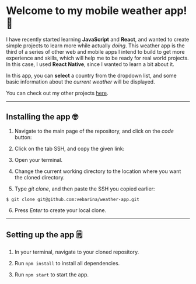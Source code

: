 # Welcome to my mobile weather app! 👋

I have recently started learning **JavaScript** and **React**, and wanted to create simple projects to learn more while actually _doing_. This weather app is the third of a series of other web and mobile apps I intend to build to get more experience and skills, which will help me to be ready for real world projects. In this case, I used **React Native**, since I wanted to learn a bit about it.

In this app, you can **select** a country from the dropdown list, and some basic information about the _current weather_ will be displayed.

You can check out my other projects [here](https://github.com/vebarina?tab=repositories).

---

## Installing the app 🤓

1. Navigate to the main page of the repository, and click on the _code_ button:

2) Click on the tab SSH, and copy the given link:

3. Open your terminal.

4. Change the current working directory to the location where you want the cloned directory.

5. Type _git clone_, and then paste the SSH you copied earlier:

`$ git clone git@github.com:vebarina/weather-app.git`

6. Press _Enter_ to create your local clone.

---

## Setting up the app 🗒️

1. In your terminal, navigate to your cloned repository.

2. Run `npm install` to install all dependencies.

3. Run `npm start` to start the app.
